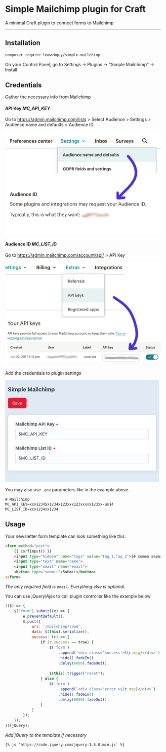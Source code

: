 Simple Mailchimp plugin for Craft
===

A minimal Craft plugin to connect forms to Mailchimp

---

## Installation

```bash
composer require leowebguy/simple-mailchimp
```

On your Control Panel, go to Settings → Plugins → "Simple Mailchimp" → Install

## Credentials

Gather the necessary info from Mailchimp

#### API Key _MC_API_KEY_

Go to https://admin.mailchimp.com/lists > Select Audience > Settings > Audience name and defaults > Audience ID

![Screenshot](resources/list_id.png)

#### Audience ID _MC_LIST_ID_

Go to https://admin.mailchimp.com/account/api/ > API Key

![Screenshot](resources/api_key.png)

Add the credentials to plugin settings

![Screenshot](resources/settings.png)

You may also use `.env` parameters like in the example above.

```dotenv
# Mailchimp
MC_API_KEY=xxx12345x1234x123xxx123xxxxx123xx-us14
MC_LIST_ID=xxx1234xx1234
```

## Usage

Your newsletter form template can look something like this:

```html
<form method="post">
    {{ csrfInput() }}
    <input type="hidden" name="tags" value="Tag_1,Tag_2">{# comma separated #}
    <input type="text" name="name">
    <input type="email" name="email">
    <button type="submit">Submit</button>
</form>
```

_The only required field is `email`. Everything else is optional._

You can use jQuery/Ajax to call plugin controller like the example below

```js
(($) => {
    $('form').submit((e) => {
        e.preventDefault();
        $.post({
            url: '/mailchimp/send',
            data: $(this).serialize(),
            success: (r) => {
                if (r.success == true) {
                    $('form')
                        .append(`<div class='success'>${r.msg}</div>`)
                        .hide().fadeIn()
                        .delay(6000).fadeOut();

                    $(this).trigger("reset");
                } else {
                    $('form')
                        .append(`<div class='error'>${r.msg}</div>`)
                        .hide().fadeIn()
                        .delay(6000).fadeOut();
                }
            }
        });
    });
})(jQuery);
```

_Add jQuery to the template if necessary_

```html
{% js 'https://code.jquery.com/jquery-3.6.0.min.js' %}
```

